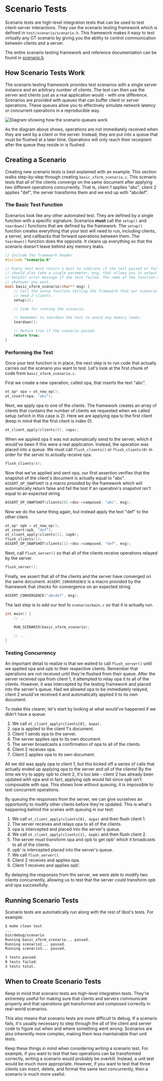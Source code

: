 Scenario Tests
==============

Scenario tests are high-level integration tests that can be used to test client-server interactions. They use the scenario testing framework which is defined in `test/scenario/scenario.h`. This framework makes it easy to test virtually any OT scenario by giving you the ability to control communication between clients and a server.

The entire scenario testing framework and reference documentation can be found in [scenario.h](../../test/scenario/scenario.h).

How Scenario Tests Work
-----------------------

The scenario testing framework provides test scenarios with a single server instance and an arbitrary number of clients. The test can then use the server and clients just as a real application would - with one difference. Scenarios are provided with queues that can buffer client or server operations. These queues allow you to effectively simulate network latency or concurrent operations in a reproducible way.

![Diagram showing how the scenario queues work](../images/scenario-diagram.png)

As the diagram above shows, operations are not immediately received when they are sent by a client or the server. Instead, they are put into a queue that must be flushed at a later time. Operations will only reach their receipient after the queue they reside in is flushed.

Creating a Scenario
-------------------

Creating new scenario tests is best explained with an example. This section walks step-by-step through creating `basic_xform_scenario.c`. This scenario tests that all of the clients converge on the same document after applying two different operations concurrently. That is, client 1 applies "abc", client 2 applies "def", the server transforms them and we end up with "abcdef".

### The Basic Test Function

Scenarios look like any other automated test. They are defined by a single function with a specific signature. Scenarios **must** call the `setup()` and `teardown()` functions that are defined by the framework. The `setup()` function creates everything that your test will need to run, including clients, a server, and callbacks that forward operations between them. The `teardown()` function does the opposite. It cleans up everything so that the scenario doesn't leave behind any memory leaks.

```c
// Include the framework header.
#include "scenario.h"

// Every test must return a bool to indicate if the test passed or failed. It
// should also take a single parameter, msg, that allows you to output a
// helpful error message if the test failed. The name of the function can be
// whatever you want.
bool basic_xform_scenario(char** msg) {
    // Call the setup function telling the framework that our scenario will
    // need 2 clients.
    setup(2);

    // Code for running the scenario.

    // Remember to teardown the test to avoid any memory leaks.
    teardown();

    // Return true if the scenario passed.
    return true;
}
```

### Performing the Test

Once your test function is in place, the next step is to run code that actually carries out the scenario you want to test. Let's look at the first chunk of code from `basic_xform_scenario.c`.

First we create a new operation, called opa, that inserts the text "abc".

```c
ot_op* opa = ot_new_op();
ot_insert(opa, "abc");
```

Next, we apply opa to one of the clients. The framework creates an array of clients that contains the number of clients we requested when we called setup (which in this case is 2). Here we are applying opa to the first client (keep in mind that the first client is index 0).

```c
ot_client_apply(clients[0], &opa);
```

When we applied opa it was not automatically send to the server, which it would've been if this were a real application. Instead, the operation was placed into a queue. We must call `flush_clients()` or `flush_clients(0)` in order for the server to actually receive opa.

```c
flush_clients(0);
```

Now that we've applied and sent opa, our first assertion verifies that the snapshot of the client's document is actually equal to "abc". `ASSERT_OP_SNAPSHOT` is a macro provided by the framework which will automatically return false and fail the test if an operation's snapshot isn't equal to an expected string.

```c
ASSERT_OP_SNAPSHOT(clients[0]->doc->composed, "abc", msg);
```

Now we do the same thing again, but instead apply the text "def" to the other client.

```c
ot_op* opb = ot_new_op();
ot_insert(opb, "def");
ot_client_apply(clients[1], &opb);
flush_clients(1);
ASSERT_OP_SNAPSHOT(clients[1]->doc->composed, "def", msg);
```

Next, call `flush_server()` so that all of the clients receive operations relayed by the server.

```c
flush_server();
```

Finally, we assert that all of the clients and the server have converged on the same document. `ASSERT_CONVERGENCE` is a macro provided by the framework that checks for convergence on an expected string.

```c
ASSERT_CONVERGENCE("abcdef", msg);
```

The last step is to add our test to `scenario/main.c` so that it is actually run.

```c
int main() {
    // ...
    
    RUN_SCENARIO(basic_xform_scenario);

    // ...
}
```

### Testing Concurrency

An important detail to realize is that we waited to call `flush_server()` until we applied opa and opb to their respective clients. Remember that operations are not received until they're flushed from their queue. After the server received opa from client 1, it attempted to relay opa it to all of the clients. However, it was intercepted by the testing framework and placed into the server's queue. Had we allowed opa to be immediately relayed, client 2 would've received it and automatically applied it to its own document.

To make this clearer, let's start by looking at what would've happened if we didn't have a queue:

1. We call `ot_client_apply(clients[0], &opa)`.
2. opa is applied to the client 1's document.
3. Client 1 sends opa to the server.
4. The server applies opa to its own document.
5. The server broadcasts a confirmation of opa to all of the clients.
6. Client 2 receives opa.
7. Client 2 applies opa to its own document.

All we did was apply opa to client 1, but this kicked off a series of calls that actually ended up applying opa to the server and _all_ of the clients! By the time we try to apply opb to client 2, it's too late - client 2 has already been updated with opa and in fact, applying opb would fail since opb isn't composable with opa. This shows how without queuing, it is impossible to test concurrent operations.

By queuing the responses from the server, we can give ourselves an opportunity to modify other clients before they're updated. This is what's happening behind the scenes with queuing in our test:

1. We call `ot_client_apply(clients[0], &opa)` and then flush client 1.
2. The server receives and relays opa to all of the clients.
3. opa is intercepted and placed into the server's queue.
4. We call `ot_client_apply(clients[1], &opb)` and then flush client 2.
5. The server must transform opa and opb to get opb' which it broadcasts to all of the clients.
6. opb' is intercepted placed into the server's queue.
7. We call `flush_server()`.
8. Client 2 receives and applies opa.
9. Client 1 receives and applies opb'.

By delaying the responses from the server, we were able to modify two clients concurrently, allowing us to test that the server could transform opb and opa successfully.

Running Scenario Tests
----------------------

Scenario tests are automatically run along with the rest of libot's tests. For example:

```bash
$ make clean test
...
bin/debug/scenario
Running basic_xform_scenario... passed.
Running scenario2... passed.
Running scenario3... passed.

3 tests passed.
0 tests failed.
3 tests total.
```

When to Create Scenario Tests
-----------------------------

Keep in mind that scenario tests are high-level integration tests. They're extremely useful for making sure that clients and servers communicate properly and that operations get transformed and composed correctly in real-world scenarios.

This also means that scenario tests are more difficult to debug. If a scenario fails, it's usually necessary to step through the all of the client and server code to figure out when and where something went wrong. Scenarios are also inherently more complex, making them less maintainable than unit tests.

Keep these things in mind when considering writing a scenario test. For example, if you want to test that two operations can be transformed correctly, writing a scenario would probably be overkill. Instead, a unit test would be much more appropriate. However, if you want to test that three clients can insert, delete, and format the same text concurrently, then a scenario is much more useful.
